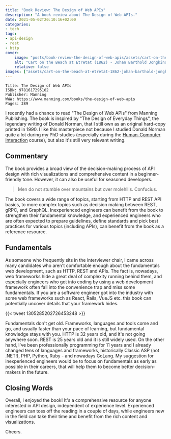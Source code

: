 ```yaml
---
title: "Book Review: The Design of Web APIs"
description: "A book review about The Design of Web APIs."
date: 2021-05-02T20:10:16+02:00
categories:
- tech
tags:
- api-design
- rest
- http
cover:
    image: "posts/book-review-the-design-of-web-apis/assets/cart-on-the-beach-at-etretat-1862-johan-barthold-jongkind.jpg"
    alt: "Cart on the Beach at Etretat (1862) - Johan Barthold Jongkind"
    relative: false
images: ["assets/cart-on-the-beach-at-etretat-1862-johan-barthold-jongkind.jpg"]
---
```


```
Title: The Design of Web APIs
ISBN: 9781617295102
Publisher: Manning
WWW: https://www.manning.com/books/the-design-of-web-apis
Pages: 389
```

I recently had a chance to read "The Design of Web APIs" from Manning Publishing.
The book is inspired by "The Design of Everyday Things", the legendary writing
of Donald Norman, that I still own as an original hard-copy printed in 1990.
I like this masterpiece not because I studied Donald Norman quite a lot during
my PhD studies (especially during the
[Human-Computer Interaction](https://hci.cc.metu.edu.tr/en/) course), but also
it's still very relevant writing.

## Commentary

The book provides a broad view of the decision-making process of API design
with rich visualizations and comprehensive content in a beginner-friendly tone.
However, it can also be useful for seasoned developers.

> Men do not stumble over mountains but over molehills. Confucius.

The book covers a wide range of topics, starting from HTTP and REST API basics,
to more complex topics such as decision making between REST, gRPC, and GraphQL.
Inexperienced engineers can benefit from the book to strengthen their fundamental
knowledge, and experienced engineers who are often expected to prepare
guidelines, define standards and pick best practices for various topics
(including APIs), can benefit from the book as a reference resource.

## Fundamentals

As someone who frequently sits in the interviewer chair, I came across many
candidates who aren't comfortable enough about the fundamentals web development,
such as HTTP, REST and APIs. The fact is, nowadays, web frameworks hide a great
deal of complexity running behind them, and especially engineers who got into
coding by using a web development framework often fall into the convenience
trap and miss some fundamentals. If you are a software engineer got into the
industry with some web frameworks such as React, Rails, VueJS etc. this book can
potentially uncover details that your framework hides.

{{< tweet 1305285202726453248 >}}

Fundamentals don't get old. Frameworks, languages and tools come and go, and
usually faster than your pace of learning, but fundamental knowledge stays
with you. HTTP is 32 years old, and it's not going anywhere soon. REST is 25
years old and it is still widely used. On the other hand, I've been
professionally programming for 11 years and I already changed tens of languages
and frameworks, historically Classic ASP (not .NET!), PHP, Python, Ruby - and
nowadays GoLang. My suggestion for inexperienced engineers would be to focus on
fundamentals as early as possible in their careers, that will help them to
become better decision-makers in the future.

## Closing Words

Overall, I enjoyed the book! It's a comprehensive resource for anyone interested
in API design, independent of experience level. Experienced engineers can toss
off the reading in a couple of days, while engineers new in the field can take
their time and benefit from the rich content and visualizations.

Cheers.

